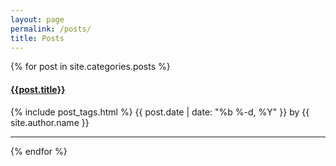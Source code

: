 ```yaml
---
layout: page
permalink: /posts/
title: Posts
---
```


<div id="archives">
  <div class="archive-group">
    {% for post in site.categories.posts %}
        <article class="archive-item">
        <h4><a href="{{ site.baseurl }}{{ post.url }}">{{post.title}}</a></h4>
         {% include post_tags.html %}
           <span class="post-meta">
           <time class="post-date" datetime="{{ page.date | date:"%Y-%m-%d" }}">{{ post.date | date: "%b %-d, %Y" }}</time>
           <span class="post-author">by {{ site.author.name }}</span>
          </span>
        </article>
       <hr>
    {% endfor %}
  </div>
</div>

